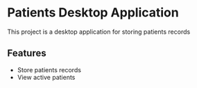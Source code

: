 # Patients Desktop Application

This project is a desktop application for storing patients records

## Features

- Store patients records
- View active patients
